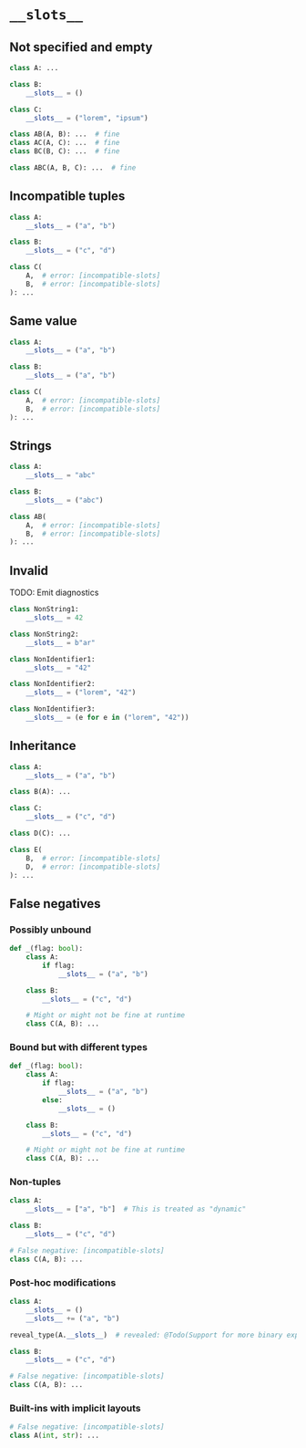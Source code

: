 # `__slots__`

## Not specified and empty

```py
class A: ...

class B:
    __slots__ = ()

class C:
    __slots__ = ("lorem", "ipsum")

class AB(A, B): ...  # fine
class AC(A, C): ...  # fine
class BC(B, C): ...  # fine

class ABC(A, B, C): ...  # fine
```

## Incompatible tuples

```py
class A:
    __slots__ = ("a", "b")

class B:
    __slots__ = ("c", "d")

class C(
    A,  # error: [incompatible-slots]
    B,  # error: [incompatible-slots]
): ...
```

## Same value

```py
class A:
    __slots__ = ("a", "b")

class B:
    __slots__ = ("a", "b")

class C(
    A,  # error: [incompatible-slots]
    B,  # error: [incompatible-slots]
): ...
```

## Strings

```py
class A:
    __slots__ = "abc"

class B:
    __slots__ = ("abc")

class AB(
    A,  # error: [incompatible-slots]
    B,  # error: [incompatible-slots]
): ...
```

## Invalid

TODO: Emit diagnostics

```py
class NonString1:
    __slots__ = 42

class NonString2:
    __slots__ = b"ar"

class NonIdentifier1:
    __slots__ = "42"

class NonIdentifier2:
    __slots__ = ("lorem", "42")

class NonIdentifier3:
    __slots__ = (e for e in ("lorem", "42"))
```

## Inheritance

```py
class A:
    __slots__ = ("a", "b")

class B(A): ...

class C:
    __slots__ = ("c", "d")

class D(C): ...

class E(
    B,  # error: [incompatible-slots]
    D,  # error: [incompatible-slots]
): ...
```

## False negatives

### Possibly unbound

```py
def _(flag: bool):
    class A:
        if flag:
            __slots__ = ("a", "b")

    class B:
        __slots__ = ("c", "d")

    # Might or might not be fine at runtime
    class C(A, B): ...
```

### Bound but with different types

```py
def _(flag: bool):
    class A:
        if flag:
            __slots__ = ("a", "b")
        else:
            __slots__ = ()

    class B:
        __slots__ = ("c", "d")

    # Might or might not be fine at runtime
    class C(A, B): ...
```

### Non-tuples

```py
class A:
    __slots__ = ["a", "b"]  # This is treated as "dynamic"

class B:
    __slots__ = ("c", "d")

# False negative: [incompatible-slots]
class C(A, B): ...
```

### Post-hoc modifications

```py
class A:
    __slots__ = ()
    __slots__ += ("a", "b")

reveal_type(A.__slots__)  # revealed: @Todo(Support for more binary expressions)

class B:
    __slots__ = ("c", "d")

# False negative: [incompatible-slots]
class C(A, B): ...
```

### Built-ins with implicit layouts

```py
# False negative: [incompatible-slots]
class A(int, str): ...
```
